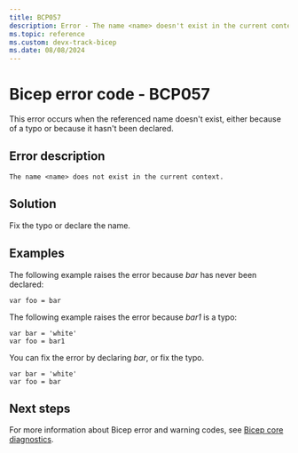 ```yaml
---
title: BCP057
description: Error - The name <name> doesn't exist in the current context.
ms.topic: reference
ms.custom: devx-track-bicep
ms.date: 08/08/2024
---
```


# Bicep error code - BCP057

This error occurs when the referenced name doesn't exist, either because of a typo or because it hasn't been declared.

## Error description

`The name <name> does not exist in the current context.`

## Solution

Fix the typo or declare the name.

## Examples

The following example raises the error because _bar_ has never been declared:

```bicep
var foo = bar 
```

The following example raises the error because _bar1_ is a typo:

```bicep
var bar = 'white'
var foo = bar1 
```

You can fix the error by declaring _bar_, or fix the typo.

```bicep
var bar = 'white'
var foo = bar 
```

## Next steps

For more information about Bicep error and warning codes, see [Bicep core diagnostics](../bicep-core-diagnostics.md).
